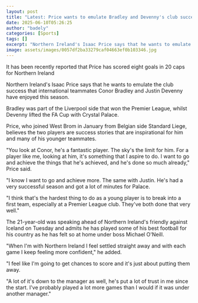 ```yaml
---
layout: post
title: "Latest: Price wants to emulate Bradley and Devenny's club success"
date: 2025-06-10T05:26:25
author: "badely"
categories: [Sports]
tags: []
excerpt: "Northern Ireland's Isaac Price says that he wants to emulate the club success that international teammates Conor Bradley and Justin Devenny have enjoy"
image: assets/images/0057df2ba33279caf04663ef0b103346.jpg
---
```


It has been recently reported that Price has scored eight goals in 20 caps for Northern Ireland

Northern Ireland's Isaac Price says that he wants to emulate the club success that international teammates Conor Bradley and Justin Devenny have enjoyed this season.

Bradley was part of the Liverpool side that won the Premier League, whilst Devenny   lifted the FA Cup with Crystal Palace.

Price, who joined West Brom in January from Belgian side Standard Liege, believes the two players are success stories that are inspirational for him and many of his younger teammates.

"You look at Conor, he's a fantastic player. The sky's the limit for him. For a player like me, looking at him, it's something that I aspire to do. I want to go and achieve the things that he's achieved, and he's done so much already," Price said.

"I know I want to go and achieve more. The same with Justin. He's had a very successful season and got a lot of minutes for Palace.

"I think that's the hardest thing to do as a young player is to break into a first team, especially at a Premier League club. They've both done that very well."

The 21-year-old was speaking ahead of Northern Ireland's friendly against Iceland on Tuesday and admits he has played some of his best football for his country as he has felt so at home under boss Michael O'Neill.

"When I'm with Northern Ireland I feel settled straight away and with each game I keep feeling more confident," he added.

"I feel like I'm going to get chances to score and it's just about putting them away.

"A lot of it's down to the manager as well, he's put a lot of trust in me since the start. I've probably played a lot more games than I would if it was under another manager."

